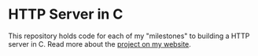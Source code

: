 # HTTP Server in C

This repository holds code for each of my "milestones" to building a HTTP server in C. Read more about the [project on my website](https://ashleyliew.com/current/http-server-from-scratch.html).
